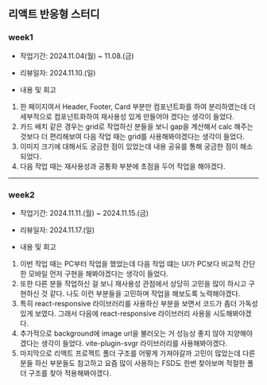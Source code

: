 ## 리액트 반응형 스터디

### week1

- 작업기간: 2024.11.04(월) ~ 11.08.(금)

- 리뷰일자: 2024.11.10.(일)

- 내용 및 회고
  
1. 한 페이지여서 Header, Footer, Card 부분만 컴포넌트화를 하여 분리하였는데 더 세부적으로 컴포넌트화하여 재사용성 있게 만들어야 겠다는 생각이 들었다.
2. 카드 배치 같은 경우는 grid로 작업하신 분들을 보니 gap을 계산해서 calc 해주는 것보다 더 편리해보여 다음 작업 때는 grid를 사용해봐야겠다는 생각이 들었다.
3. 이미지 크기에 대해서도 궁금한 점이 있었는데 내용 공유를 통해 궁금한 점이 해소되었다.
4. 다음 작업 때는 재사용성과 공통화 부분에 초점을 두어 작업을 해야겠다.

---

### week2

- 작업기간: 2024.11.11.(월) ~ 2024.11.15.(금)

- 리뷰일자: 2024.11.17.(일)

- 내용 및 회고

1. 이번 작업 때는 PC부터 작업을 했었는데 다음 작업 떄는 UI가 PC보다 비교적 간단한 모바일 먼저 구현을 해봐야겠다는 생각이 들었다.
2. 또한 다른 분들 작업하신 걸 보니 재사용성 관점에서 상당히 고민을 많이 하시고 구현하신 것 같다. 나도 이런 부분들을 고민하며 작업을 해보도록 노력해야겠다.
3. 특히 react-responsive 라이브러리를 사용하신 부분을 보면서 코드가 좀더 가독성 있게 보였다. 그래서 다음에 react-responsive 라이브러리 사용을 시도해봐야겠다.
4. 추가적으로 background에 image url을 불러오는 거 성능상 좋지 않아 지양해야 겠다는 생각이 들었다. vite-plugin-svgr 라이브러리를 사용해봐야겠다.
5. 마지막으로 리액트 프로젝트 폴더 구조를 어떻게 가져야갈까 고민이 많았는데 다른 분들 하신 부분들도 참고하고 요즘 많이 사용하는 FSD도 한번 찾아보며 적절한 폴더 구조를 찾아 적용해봐야겠다.